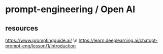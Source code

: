 # prompt-engineering / Open AI 

## resources 
https://www.promptingguide.ai/ \n
https://learn.deeplearning.ai/chatgpt-prompt-eng/lesson/1/introduction
